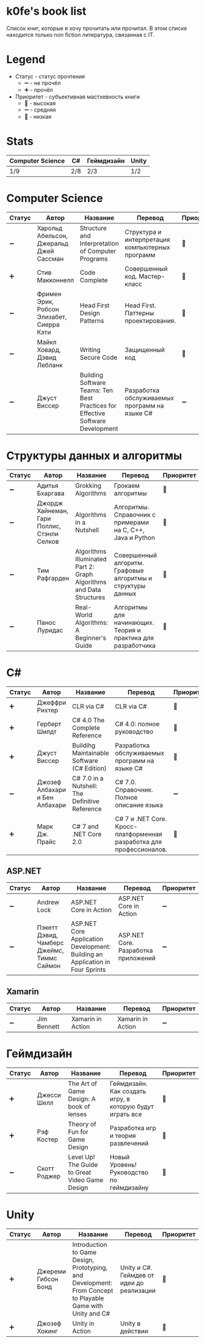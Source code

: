 # k0fe's book list
Список книг, которые я хочу прочитать или прочитал. В этом списке находится только non fiction литература, связанная с IT.

# Legend

- Статус - статус прочтения
   - :heavy_minus_sign: - не прочёл
   - :heavy_plus_sign: - прочёл
- Приоритет - субъективная мастхевность книги
  - :small_red_triangle: - высокая
  - :heavy_minus_sign: - средняя
  - :small_red_triangle_down: - низкая
  
# Stats

Computer Science | C# | Геймдизайн | Unity |
------------ | ------------ | ------------- | ------------- 
1/9 | 2/8 | 2/3 | 1/2

# Computer Science

Статус | Автор | Название | Перевод | Приоритет
------------ | ------------ | ------------- | ------------- | -------------
:heavy_minus_sign: | Харольд Абельсон, Джеральд Джей Сассман | Structure and Interpretation of Computer Programs | Структура и интерпретация компьютерных программ | :small_red_triangle:
:heavy_plus_sign: | Стив Макконнелл | Code Complete | Совершенный код. Мастер-класс | :small_red_triangle:
:heavy_minus_sign:  | Фримен Эрик, Робсон Элизабет, Сиерра Кэти  | Head First Design Patterns | Head First. Паттерны проектирования.  | :small_red_triangle:
:heavy_minus_sign: | Майкл Ховард, Дэвид Лебланк | Writing Secure Code | Защищенный код | :small_red_triangle_down:
:heavy_minus_sign: | Джуст Виссер | Building Software Teams: Ten Best Practices for Effective Software Development | Разработка обслуживаемых программ на языке C# | :heavy_minus_sign:

# Структуры данных и алгоритмы

Статус | Автор | Название | Перевод | Приоритет
------------ | ------------ | ------------- | ------------- | -------------
:heavy_minus_sign: | Адитья Бхаргава | Grokking Algorithms | Грокаем алгоритмы | :small_red_triangle:
:heavy_minus_sign: | Джордж Хайнеман, Гари Поллис, Стэнли Селков | Algorithms in a Nutshell | Алгоритмы. Справочник с примерами на C, C++, Java и Python | :small_red_triangle:
:heavy_minus_sign:  | Тим Рафгарден | Algorithms Illuminated Part 2: Graph Algorithms and Data Structures  | Совершенный алгоритм. Графовые алгоритмы и структуры данных  | :small_red_triangle:
:heavy_minus_sign:  | Панос Луридас | Real-World Algorithms: A Beginner's Guide | Алгоритмы для начинающих. Теория и практика для разработчика | :small_red_triangle:

# C#

Статус | Автор | Название | Перевод | Приоритет
------------ | ------------ | ------------- | ------------- | -------------
:heavy_plus_sign: | Джеффри Рихтер | CLR via C# | CLR via C# | :small_red_triangle:
:heavy_plus_sign: | Герберт Шилдт | C# 4.0 The Complete Reference | C# 4.0: полное руководство | :small_red_triangle:
:heavy_plus_sign: | Джуст Виссер | Buildihg Maintainable Software (C# Edition) | Разработка обслуживаемых программ на языке C# | :small_red_triangle:
:heavy_minus_sign: | Джозеф Албахари и Бен Албахари | C# 7.0 in a Nutshell: The Definitive Reference | C# 7.0. Справочник. Полное описание языка | :heavy_minus_sign:
:heavy_plus_sign: | Марк Дж. Прайс | C# 7 and .NET Core 2.0 | C# 7 и .NET Core. Кросс-платформенная разработка для профессионалов. | :small_red_triangle_down:

## ASP.NET

Статус | Автор | Название | Перевод | Приоритет
------------ | ------------ | ------------- | ------------- | -------------
:heavy_minus_sign: | Andrew Lock | ASP.NET Core in Action | ASP.NET Core in Action | :heavy_minus_sign:
:heavy_minus_sign: | Пэкетт Дэвид, Чамберс Джеймс, Тиммс Саймон | ASP.NET Core Application Development: Building an Application in Four Sprints | ASP.NET Core. Разработка приложений | :heavy_minus_sign:

## Xamarin

Статус | Автор | Название | Перевод | Приоритет
------------ | ------------ | ------------- | ------------- | -------------
:heavy_minus_sign: | Jim Bennett | Xamarin in Action | Xamarin in Action | :heavy_minus_sign:

# Геймдизайн

Статус | Автор | Название | Перевод | Приоритет
------------ | ------------ | ------------- | ------------- | -------------
:heavy_plus_sign: | Джесси Шелл | The Art of Game Design: A book of lenses | Геймдизайн. Как создать игру, в которую будут играть все | :small_red_triangle:
:heavy_plus_sign: | Рэф Костер | Theory of Fun for Game Design | Разработка игр и теория развлечений | :small_red_triangle:
:heavy_minus_sign: | Скотт Роджер | Level Up! The Guide to Great Video Game Design | Новый Уровень! Руководство по геймдизайну | :small_red_triangle:

# Unity

Статус | Автор | Название | Перевод | Приоритет
------------ | ------------ | ------------- | ------------- | -------------
:heavy_plus_sign: | Джереми Гибсон Бонд | Introduction to Game Design, Prototyping, and Development: From Concept to Playable Game with Unity and C# | Unity и C#. Геймдев от идеи до реализации | :small_red_triangle:
:heavy_plus_sign: | Джозеф Хокинг | Unity in Action | Unity в действии | :small_red_triangle_down:
